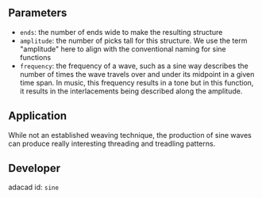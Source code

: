 ## Parameters
- `ends`: the number of ends wide to make the resulting structure
- `amplitude`: the number of picks tall for this structure. We use the term "amplitude" here to align with the conventional naming for sine functions
- `frequency`: the frequency of a wave, such as a sine way describes the number of times the wave travels over and under its midpoint in a given time span. In music, this frequency results in a tone but in this function, it results in the interlacements being described along the amplitude.


## Application
While not an established weaving technique, the production of sine waves can produce really interesting threading and treadling patterns. 

## Developer
adacad id: `sine`

